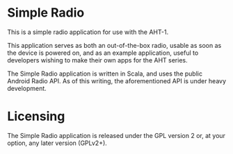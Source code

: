 # Simple Radio

This is a simple radio application for use with the AHT-1.

This application serves as both an out-of-the-box radio, usable as soon as the
device is powered on, and as an example application, useful to developers
wishing to make their own apps for the AHT series.

The Simple Radio application is written in Scala, and uses the public Android
Radio API. As of this writing, the aforementioned API is under heavy
development.

# Licensing

The Simple Radio application is released under the GPL version 2 or, at your
option, any later version (GPLv2+).
